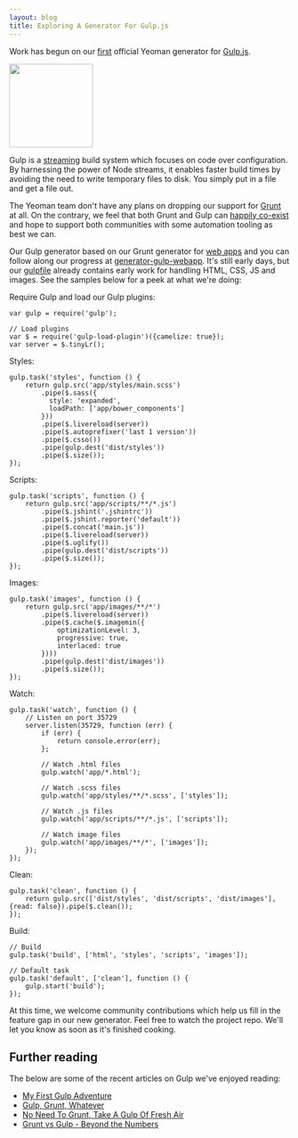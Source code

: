 ```yaml
---
layout: blog
title: Exploring A Generator For Gulp.js
---
```


Work has begun on our [first](https://github.com/yeoman/generator-gulp-webapp) official Yeoman generator for [Gulp.js](http://gulpjs.com).

<img src="http://i.imgur.com/TXdznhb.png" style="width:150px"/>

Gulp is a [streaming](https://github.com/substack/stream-handbook) build system which focuses on code over configuration. By harnessing the power of Node streams, it enables faster build times by avoiding the need to write temporary files to disk. You simply put in a file and get a file out.

The Yeoman team don't have any plans on dropping our support for [Grunt](http://gruntjs.com) at all. On the contrary, we feel that both Grunt and Gulp can [happily co-exist](https://github.com/yeoman/yeoman/issues/1232) and hope to support both communities with some automation tooling as best we can.


Our Gulp generator based on our Grunt generator for [web apps](http://github.com/yeoman/generator-webapp) and you can follow along our progress at [generator-gulp-webapp](https://github.com/yeoman/generator-gulp-webapp). It's still early days, but our [gulpfile](https://github.com/yeoman/generator-gulp-webapp/blob/master/app/templates/gulpfile.js) already contains early work for handling HTML, CSS, JS and images. See the samples below for a peek at what we're doing:

Require Gulp and load our Gulp plugins:

```
var gulp = require('gulp');

// Load plugins
var $ = require('gulp-load-plugin')({camelize: true});
var server = $.tinyLr();
```

Styles:

```
gulp.task('styles', function () {
    return gulp.src('app/styles/main.scss')
        .pipe($.sass({
          style: 'expanded',
          loadPath: ['app/bower_components']
        }))
        .pipe($.livereload(server))
        .pipe($.autoprefixer('last 1 version'))
        .pipe($.csso())
        .pipe(gulp.dest('dist/styles'))
        .pipe($.size());
});
```

Scripts:

```
gulp.task('scripts', function () {
    return gulp.src('app/scripts/**/*.js')
        .pipe($.jshint('.jshintrc'))
        .pipe($.jshint.reporter('default'))
        .pipe($.concat('main.js'))
        .pipe($.livereload(server))
        .pipe($.uglify())
        .pipe(gulp.dest('dist/scripts'))
        .pipe($.size());
});
```

Images:

```
gulp.task('images', function () {
    return gulp.src('app/images/**/*')
        .pipe($.livereload(server))
        .pipe($.cache($.imagemin({
            optimizationLevel: 3,
            progressive: true,
            interlaced: true
        })))
        .pipe(gulp.dest('dist/images'))
        .pipe($.size());
});
```

Watch:

```
gulp.task('watch', function () {
    // Listen on port 35729
    server.listen(35729, function (err) {
        if (err) {
            return console.error(err);
        };

        // Watch .html files
        gulp.watch('app/*.html');

        // Watch .scss files
        gulp.watch('app/styles/**/*.scss', ['styles']);

        // Watch .js files
        gulp.watch('app/scripts/**/*.js', ['scripts']);

        // Watch image files
        gulp.watch('app/images/**/*', ['images']);
    });
});
```

Clean:

```
gulp.task('clean', function () {
    return gulp.src(['dist/styles', 'dist/scripts', 'dist/images'], {read: false}).pipe($.clean());
});
```

Build:

```
// Build
gulp.task('build', ['html', 'styles', 'scripts', 'images']);

// Default task
gulp.task('default', ['clean'], function () {
    gulp.start('build');
});
```

At this time, we welcome community contributions which help us fill in the feature gap in our new generator. Feel free to watch the project repo. We'll let you know as soon as it's finished cooking.

## Further reading

The below are some of the recent articles on Gulp we've enjoyed reading:

* [My First Gulp Adventure](http://blog.ponyfoo.com/2014/01/27/my-first-gulp-adventure)
* [Gulp, Grunt, Whatever](http://blog.ponyfoo.com/2014/01/09/gulp-grunt-whatever)
* [No Need To Grunt, Take A Gulp Of Fresh Air](http://travismaynard.com/writing/no-need-to-grunt-take-a-gulp-of-fresh-air)
* [Grunt vs Gulp - Beyond the Numbers](http://jaysoo.ca/2014/01/27/gruntjs-vs-gulpjs/)
